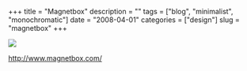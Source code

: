 +++
title = "Magnetbox"
description = ""
tags = ["blog", "minimalist", "monochromatic"]
date = "2008-04-01"
categories = ["design"]
slug = "magnetbox"
+++


 

  <div id="screens-thumbs" class="clearfix">
    <div class="txt-center" id="design-submission"><a href="http://www.magnetbox.com/"><img id='bluga-thumbnail-804' class='bluga-thumbnail large' src='//konigi.com/media/bluga/
wt47f277d31f936_1.jpg'/></a></div>  
  </div>   
<p><a href="http://www.magnetbox.com/">http://www.magnetbox.com/</a></p>




